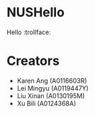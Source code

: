 # NUSHello

Hello :trollface:

# Creators
* Karen Ang (A0116603R)
* Lei Mingyu (A0119447Y)
* Liu Xinan (A0130195M)
* Xu Bili (A0124368A)

